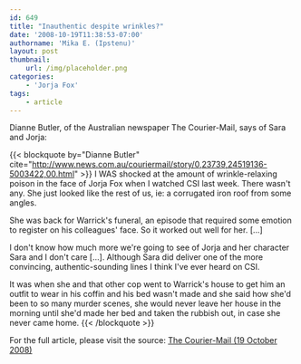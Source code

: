 ```yaml
---
id: 649
title: "Inauthentic despite wrinkles?"
date: '2008-10-19T11:38:53-07:00'
authorname: 'Mika E. (Ipstenu)'
layout: post
thumbnail:
    url: /img/placeholder.png
categories:
    - 'Jorja Fox'
tags:
    - article
---
```


Dianne Butler, of the Australian newspaper The Courier-Mail, says of Sara and Jorja:

{{< blockquote by="Dianne Butler" cite="http://www.news.com.au/couriermail/story/0,23739,24519136-5003422,00.html" >}}
I WAS shocked at the amount of wrinkle-relaxing poison in the face of Jorja Fox when I watched CSI last week. There wasn't any. She just looked like the rest of us, ie: a corrugated iron roof from some angles.

She was back for Warrick's funeral, an episode that required some emotion to register on his colleagues' face. So it worked out well for her. [...]

I don't know how much more we're going to see of Jorja and her character Sara and I don't care [...]. Although Sara did deliver one of the more convincing, authentic-sounding lines I think I've ever heard on CSI.

It was when she and that other cop went to Warrick's house to get him an outfit to wear in his coffin and his bed wasn't made and she said how she'd been to so many murder scenes, she would never leave her house in the morning until she'd made her bed and taken the rubbish out, in case she never came home.
{{< /blockquote >}}

For the full article, please visit the source: [The Courier-Mail (19 October 2008)](http://www.news.com.au/couriermail/story/0,23739,24519136-5003422,00.html)

